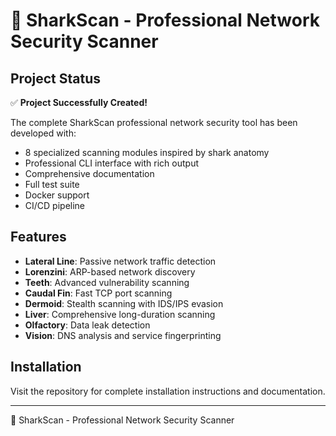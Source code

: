 # 🦈 SharkScan - Professional Network Security Scanner



## Project Status

✅ **Project Successfully Created!**

The complete SharkScan professional network security tool has been developed with:

- 8 specialized scanning modules inspired by shark anatomy
- Professional CLI interface with rich output
- Comprehensive documentation
- Full test suite
- Docker support
- CI/CD pipeline

## Features

- **Lateral Line**: Passive network traffic detection
- **Lorenzini**: ARP-based network discovery
- **Teeth**: Advanced vulnerability scanning
- **Caudal Fin**: Fast TCP port scanning
- **Dermoid**: Stealth scanning with IDS/IPS evasion
- **Liver**: Comprehensive long-duration scanning
- **Olfactory**: Data leak detection
- **Vision**: DNS analysis and service fingerprinting

## Installation

Visit the repository for complete installation instructions and documentation.

---

🦈 SharkScan - Professional Network Security Scanner
